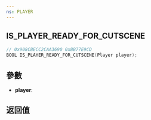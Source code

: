 ```yaml
---
ns: PLAYER
---
```

## IS_PLAYER_READY_FOR_CUTSCENE

```c
// 0x908CBECC2CAA3690 0xBB77E9CD
BOOL IS_PLAYER_READY_FOR_CUTSCENE(Player player);
```


## 參數
* **player**: 

## 返回值

